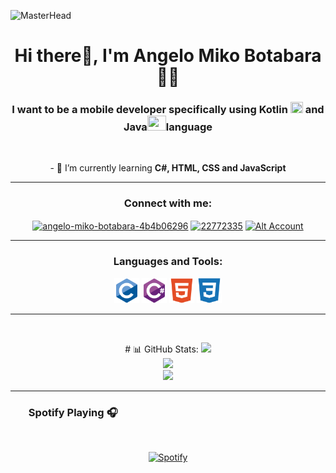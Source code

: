 ![MasterHead](https://1.bp.blogspot.com/-7A4WynwLsMw/XbBpCXG8fHI/AAAAAAAAMt4/uOa1bpLskYgrwGbllhSu2SDj_Mig8SXJQCLcBGAsYHQ/s1600/2000_600px.gif)
<h1 align="center">Hi there👋, I'm Angelo Miko Botabara🙋‍♂️</h1>
<h3 align="center">I want to be a mobile developer specifically using Kotlin <img
        src="https://www.svgrepo.com/show/353980/kotlin.svg" height="18" width="20"> and Java<img
        src="https://www.svgrepo.com/show/452234/java.svg" height="24" width="30">language</h3><br>

<p align="center">- 🌱 I’m currently learning <b>C#, HTML, CSS and JavaScript</b></p>

---

<p>

<h3 align="center">Connect with me:</h3>
<div align="center">
    <a title="LinkedIn" href="https://linkedin.com/in/angelo-miko-botabara-4b4b06296" target="blank"><img align="center"
            src="https://raw.githubusercontent.com/rahuldkjain/github-profile-readme-generator/master/src/images/icons/Social/linked-in-alt.svg"
            alt="angelo-miko-botabara-4b4b06296" height="30" width="40" /></a>
    <a title="StackOverFlow" href="https://stackoverflow.com/users/22772335" target="blank"><img align="center"
            src="https://raw.githubusercontent.com/rahuldkjain/github-profile-readme-generator/master/src/images/icons/Social/stack-overflow.svg"
            alt="22772335" height="30" width="40" /></a>
    <a title="GitHub" href="https://github.com/kou9221" target="blank"><img align="center"
            src="https://www.svgrepo.com/show/439171/github.svg" alt="Alt Account" height="40" width="40" /></a>
    </p>
</div>

---

</p>

<h3 align="center">Languages and Tools:</h3>
<div align="center">
    <p> <img title="C" src="https://raw.githubusercontent.com/devicons/devicon/master/icons/c/c-original.svg" alt="c"
            width="40" height="40" /></a> <a> <img title="C#"
                src="https://raw.githubusercontent.com/devicons/devicon/master/icons/csharp/csharp-original.svg"
                alt="c-sharp" width="40" height="40" /></a> <a> <img title="HTML"
                src="https://raw.githubusercontent.com/devicons/devicon/55609aa5bd817ff167afce0d965585c92040787a/icons/html5/html5-plain.svg"
                alt="html" width="40" height="40" /></a> <a> <img title="CSS"
                src="https://raw.githubusercontent.com/devicons/devicon/55609aa5bd817ff167afce0d965585c92040787a/icons/css3/css3-plain.svg"
                alt="css" width="40" height="40" /></a>
    </p>
</div>

---

&nbsp;<div align="center">
    # 📊 GitHub Stats:
    ![](https://github-readme-stats.vercel.app/api/top-langs/?username=angelomiko129&theme=omni&hide_border=false&include_all_commits=false&count_private=false&layout=compact)<br />
    ![](https://github-readme-stats.vercel.app/api?username=angelomiko129&theme=omni&hide_border=false&include_all_commits=false&count_private=false)<br />
    ![](https://github-readme-streak-stats.herokuapp.com/?user=angelomiko129&theme=omni&hide_border=false)
</div>

---

### <img src="https://www.svgrepo.com/show/355256/spotify.svg" height="15" width="25"> Spotify Playing 🎧

&nbsp;<div align="center">
    [![Spotify](https://spotify-now-playing-seven-brown.vercel.app/api/spotify)](https://open.spotify.com/user/yq6q66bd9qel7wwzrexx378ho)
</div>
